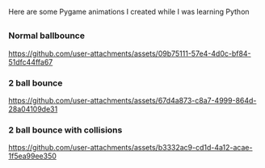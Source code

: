 
Here are some Pygame animations I created while I was learning Python
## 
### Normal ballbounce
https://github.com/user-attachments/assets/09b75111-57e4-4d0c-bf84-51dfc44ffa67
### 2 ball bounce
https://github.com/user-attachments/assets/67d4a873-c8a7-4999-864d-28a04109de31
### 2 ball bounce with collisions
https://github.com/user-attachments/assets/b3332ac9-cd1d-4a12-acae-1f5ea99ee350
